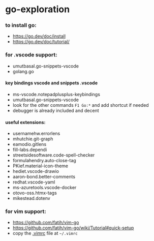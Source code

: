 # go-exploration

### to install go:

- https://go.dev/doc/install
- https://go.dev/doc/tutorial/

### for .vscode support:

- umutbasal.go-snippets-vscode
- golang.go

#### key bindings vscode and snippets .vscode

- ms-vscode.notepadplusplus-keybindings
- umutbasal.go-snippets-vscode
- look for the other commands `F1 Go:*` and add shortcut if needed
- debugger is already included and decent

#### useful extensions:

- usernamehw.errorlens
- mhutchie.git-graph
- eamodio.gitlens
- fill-labs.dependi
- streetsidesoftware.code-spell-checker
- formulahendry.auto-close-tag
- PKief.material-icon-theme
- hediet.vscode-drawio
- aaron-bond.better-comments
- redhat.vscode-yaml
- ms-azuretools.vscode-docker
- otovo-oss.htmx-tags
- mikestead.dotenv

### for vim support:

- https://github.com/fatih/vim-go
- https://github.com/fatih/vim-go/wiki/Tutorial#quick-setup
- copy the [.vimrc](./misc/.vimrc) file at `~/.vimrc`